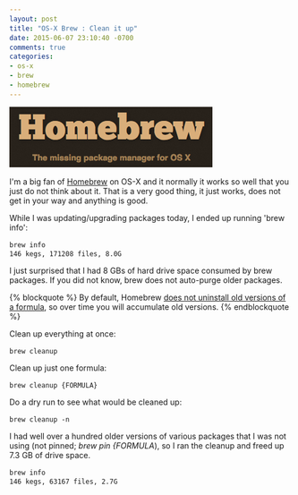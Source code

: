 ```yaml
---
layout: post
title: "OS-X Brew : Clean it up"
date: 2015-06-07 23:10:40 -0700
comments: true
categories: 
- os-x
- brew
- homebrew
---
```

![](/images/Homebrew_logo.png)

I'm a big fan of [Homebrew](http://brew.sh) on OS-X and it normally it works so well that you just do not think about it. That is a very good thing, it just works, does not get in your way and anything is good. 

While I was updating/upgrading packages today, I ended up running 'brew info':

    brew info 
    146 kegs, 171208 files, 8.0G

I just surprised that I had 8 GBs of hard drive space consumed by brew packages. If you did not know, brew does not auto-purge older packages.

{% blockquote %}
By default, Homebrew [does not uninstall old versions of a formula](https://github.com/Homebrew/homebrew/blob/master/share/doc/homebrew/FAQ.md
), so over time you will accumulate old versions.
{% endblockquote %}


Clean up everything at once:

    brew cleanup

Clean up just one formula:

    brew cleanup {FORMULA}

Do a dry run to see what would be cleaned up:

    brew cleanup -n

I had well over a hundred older versions of various packages that I was not using (not pinned; *brew pin {FORMULA*), so I ran the cleanup and freed up 7.3 GB of drive space.

    brew info 
    146 kegs, 63167 files, 2.7G




